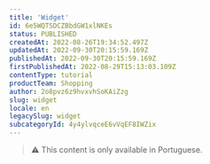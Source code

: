 ```yaml
---
title: 'Widget'
id: 6e5WQTSDCZBbdGW1xlNKEs
status: PUBLISHED
createdAt: 2022-08-26T19:34:52.497Z
updatedAt: 2022-09-30T20:15:59.169Z
publishedAt: 2022-09-30T20:15:59.169Z
firstPublishedAt: 2022-08-29T15:13:03.109Z
contentType: tutorial
productTeam: Shopping
author: 2o8pvz6z9hvxvhSoKAiZzg
slug: widget
locale: en
legacySlug: widget
subcategoryId: 4y4ylvqceE6vVqEF8IWZix
---
```


>⚠️ This content is only available in Portuguese.
